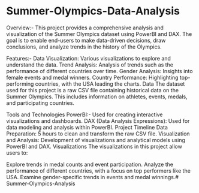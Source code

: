 # Summer-Olympics-Data-Analysis
Overview:- This project provides a comprehensive analysis and visualization of the Summer Olympics dataset using PowerBI and DAX. The goal is to enable end-users to make data-driven decisions, draw conclusions, and analyze trends in the history of the Olympics.

Features:- Data Visualization: Various visualizations to explore and understand the data. Trend Analysis: Analysis of trends such as the performance of different countries over time. Gender Analysis: Insights into female events and medal winners. Country Performance: Highlighting top-performing countries, with the USA leading the charts. Data The dataset used for this project is a raw CSV file containing historical data on the Summer Olympics. This includes information on athletes, events, medals, and participating countries.

Tools and Technologies PowerBI:- Used for creating interactive visualizations and dashboards. DAX (Data Analysis Expressions): Used for data modeling and analysis within PowerBI. Project Timeline Data Preparation: 5 hours to clean and transform the raw CSV file. Visualization and Analysis: Development of visualizations and analytical models using PowerBI and DAX. Visualizations The visualizations in this project allow users to:

Explore trends in medal counts and event participation. Analyze the performance of different countries, with a focus on top performers like the USA. Examine gender-specific trends in events and medal winnings.# Summer-Olympics-Analysis
